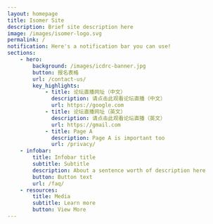 ```yaml
---
layout: homepage
title: Isomer Site
description: Brief site description here
image: /images/isomer-logo.svg
permalink: /
notification: Here's a notification bar you can use!
sections:
    - hero:
        background: /images/icdrc-banner.jpg
        button: 报名表格
        url: /contact-us/
        key_highlights:
            - title: 论坛直播网址（中文）
              description: 请点击此观看论坛直播（中文）
              url: https://google.com
            - title: 论坛直播网址（英文）
              description: 请点击此观看论坛直播（英文）
              url: https://gmail.com
            - title: Page A
              description: Page A is important too
              url: /privacy/
    - infobar:
        title: Infobar title
        subtitle: Subtitle
        description: About a sentence worth of description here
        button: Button text
        url: /faq/
    - resources:
        title: Media
        subtitle: Learn more
        button: View More
---
```


